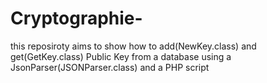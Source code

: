 # Cryptographie-
this reposiroty aims to show how to add(NewKey.class) and get(GetKey.class) Public Key from a database using a JsonParser(JSONParser.class)
and a PHP script
